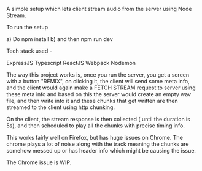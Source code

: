 A simple setup which lets client stream audio from the server using Node Stream.

To run the setup

a) Do npm install b) and then npm run dev

Tech stack used -

ExpressJS 
Typescript 
ReactJS 
Webpack 
Nodemon

The way this project works is, once you run the server, you get a screen with a button "REMIX", on clicking it, the client will send some meta info, and the client would again make a FETCH STREAM request to server using these meta info and based on this the server would create an empty wav file, and then write into it and these chunks that get written are then streamed to the client using http chunking.

On the client, the stream response is then collected ( until the duration is 5s), and then scheduled to play all the chunks with precise timing info.

This works fairly well on Firefox, but has huge issues on Chrome. The chrome plays a lot of noise along with the track meaning the chunks are somehow messed up or has header info which might be causing the issue. 

The Chrome issue is WIP.